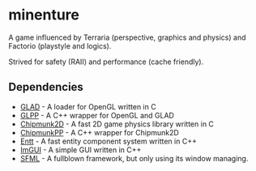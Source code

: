 # minenture

A game influenced by Terraria (perspective, graphics and physics) and Factorio (playstyle and logics).

Strived for safety (RAII) and performance (cache friendly).

## Dependencies
- [GLAD](https://github.com/Dav1dde/glad) - A loader for OpenGL written in C
- [GLPP](https://github.com/jontuo/glpp) - A C++ wrapper for OpenGL and GLAD
- [Chipmunk2D](https://github.com/slembcke/Chipmunk2D) - A fast 2D game physics library written in C
- [ChipmunkPP](https://github.com/jontuo/chipmunkpp) - A C++ wrapper for Chipmunk2D
- [Entt](https://github.com/skypjack/entt) - A fast entity component system written in C++
- [ImGUI](https://github.com/ocornut/imgui) - A simple GUI written in C++
- [SFML](https://github.com/SFML/SFML) - A fullblown framework, but only using its window managing.

